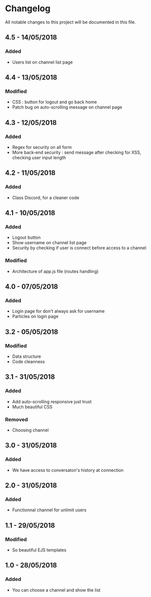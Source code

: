 # Changelog
All notable changes to this project will be documented in this file.
## 4.5 - 14/05/2018
### Added
- Users list on channel list page
## 4.4 - 13/05/2018
### Modified
- CSS : button for logout and go back home
- Patch bug on auto-scrolling message on channel page
## 4.3 - 12/05/2018
### Added
- Regex for security on all form
- More back-end security : send message after checking for XSS, checking user input length
## 4.2 - 11/05/2018
### Added
- Class Discord, for a cleaner code
## 4.1 - 10/05/2018
### Added
- Logout button
- Show username on channel list page
- Security by checking if user is connect before access to a channel
### Modified
- Architecture of app.js file (routes handling)
## 4.0 - 07/05/2018
### Added
- Login page for don't always ask for username
- Particles on login page
## 3.2 - 05/05/2018
### Modified
- Data structure
- Code cleanness
## 3.1 - 31/05/2018
### Added
- Add auto-scrolling responsive just trust
- Much beautiful CSS
### Removed
- Choosing channel
## 3.0 - 31/05/2018
### Added
- We have access to conversaton's history at connection
## 2.0 - 31/05/2018
### Added
- Functionnal channel for unlimit users
## 1.1 - 29/05/2018
### Modified
- So beautiful EJS templates
## 1.0 - 28/05/2018
### Added
- You can choose a channel and show the list
